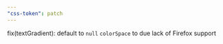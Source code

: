 ```yaml
---
"css-token": patch
---
```


fix(textGradient): default to `null` `colorSpace` to due lack of Firefox support
